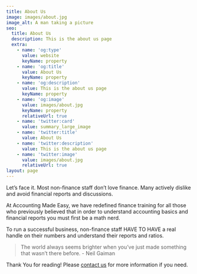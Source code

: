 ```yaml
---
title: About Us
image: images/about.jpg
image_alt: A man taking a picture
seo:
  title: About Us
  description: This is the about us page
  extra:
    - name: 'og:type'
      value: website
      keyName: property
    - name: 'og:title'
      value: About Us
      keyName: property
    - name: 'og:description'
      value: This is the about us page
      keyName: property
    - name: 'og:image'
      value: images/about.jpg
      keyName: property
      relativeUrl: true
    - name: 'twitter:card'
      value: summary_large_image
    - name: 'twitter:title'
      value: About Us
    - name: 'twitter:description'
      value: This is the about us page
    - name: 'twitter:image'
      value: images/about.jpg
      relativeUrl: true
layout: page
---
```

Let’s face it. Most non-finance staff don’t love finance. Many actively dislike and avoid financial reports and discussions.

At Accounting Made Easy, we have redefined finance training for all those who previously believed that in order to understand accounting basics and financial reports you must first be a math nerd.

To run a successful business, non-finance staff HAVE TO HAVE a real handle on their numbers and understand their reports and ratios.



> The world always seems brighter when you’ve just made something that wasn’t there before. - Neil Gaiman



Thank You for reading! Please [contact us](https://www.targetedwebtraffic.com/contact-us/) for more information if you need.
